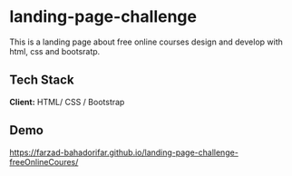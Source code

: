 
# landing-page-challenge

This is a landing page about free online courses design and develop with html, css and bootsratp.
## Tech Stack

**Client:** HTML/ CSS / Bootstrap


## Demo

https://farzad-bahadorifar.github.io/landing-page-challenge-freeOnlineCoures/
